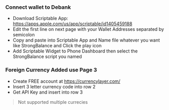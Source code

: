 ### Connect wallet to Debank
- Download Scriptable App: https://apps.apple.com/us/app/scriptable/id1405459188
- Edit the first line on next page with your Wallet Addresses separated by semicolon
- Copy and paste into Scriptable App and Name file whatever you want like StrongBalance and Click the play icon
- Add Scriptable Widget to Phone Dashboard then select the StrongBalance script you named

### Foreign Currency Added use Page 3
- Create FREE account at https://currencylayer.com/
- Insert 3 letter currency code into row 2
- Get API Key and insert into row 3

> Not supported multiple currecies
